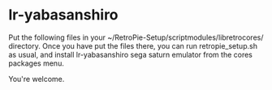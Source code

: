 # lr-yabasanshiro

Put the following files in your ~/RetroPie-Setup/scriptmodules/libretrocores/ directory. Once you have put the files there, you can run retropie_setup.sh as usual, and install lr-yabasanshiro sega saturn emulator from the cores packages menu.

You're welcome.
